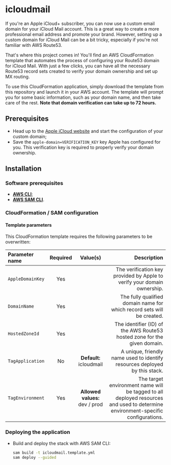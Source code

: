 # icloudmail

If you're an Apple iCloud+ subscriber, you can now use a custom email domain for your iCloud Mail account. This is a great way to create a more professional email address and promote your brand. However, setting up a custom domain for iCloud Mail can be a bit tricky, especially if you're not familiar with AWS Route53.

That's where this project comes in! You'll find an AWS CloudFormation template that automates the process of configuring your Route53 domain for iCloud Mail. With just a few clicks, you can have all the necessary Route53 record sets created to verify your domain ownership and set up MX routing.

To use this CloudFormation application, simply download the template from this repository and launch it in your AWS account. The template will prompt you for some basic information, such as your domain name, and then take care of the rest. **Note that domain verification can take up to 72 hours.**

## Prerequisites

- Head up to the [Apple iCloud website](https://www.icloud.com/icloudplus/customdomain) and start the configuration of your custom domain;
- Save the `apple-domain=VERIFICATION_KEY` key Apple has configured for you. This verification key is required to properly verify your domain ownership.

## Installation

### Software prerequisites

- [**AWS CLI**](https://docs.aws.amazon.com/cli/latest/userguide/cli-chap-getting-started.html);
- [**AWS SAM CLI**](https://docs.aws.amazon.com/serverless-application-model/latest/developerguide/serverless-getting-started.html).

### CloudFormation / SAM configuration

#### Template parameters

This CloudFormation template requires the following parameters to be overwritten:

Parameter name                 | Required |             Value(s)             |                                                                                                                           Description
:----------------------------- | :------: | :------------------------------: | ------------------------------------------------------------------------------------------------------------------------------------:
`AppleDomainKey`               |   Yes    |                                  |                                                    The verification key provided by Apple to verify your domain ownership.
`DomainName`                   |   Yes    |                                  |                                                                The fully qualified domain name for which record sets will be created.
`HostedZoneId`                 |   Yes    |                                  |                                                              The identifier (ID) of the AWS Route53 hosted zone for the given domain.
`TagApplication`               |    No    |    **Default:** icloudmail       |                                                            A unique, friendly name used to identify resources deployed by this stack.
`TagEnvironment`               |   Yes    |  **Allowed values:** dev / prod  |       The target environment name will be tagged to all deployed resources and used to determine environment-specific configurations.

### Deploying the application

- Build and deploy the stack with AWS SAM CLI:
  ```sh
  sam build -t icloudmail.template.yml
  sam deploy --guided
  ```
